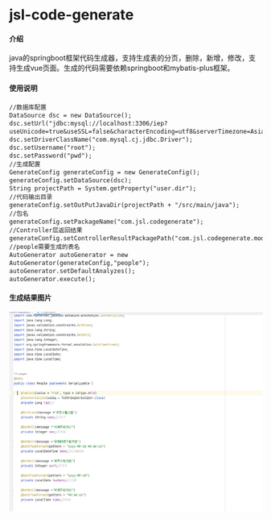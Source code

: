 # jsl-code-generate

#### 介绍
java的springboot框架代码生成器，支持生成表的分页，删除，新增，修改，支持生成vue页面。生成的代码需要依赖springboot和mybatis-plus框架。

#### 使用说明
```
//数据库配置
DataSource dsc = new DataSource();
dsc.setUrl("jdbc:mysql://localhost:3306/iep?useUnicode=true&useSSL=false&characterEncoding=utf8&serverTimezone=Asia/Shanghai");
dsc.setDriverClassName("com.mysql.cj.jdbc.Driver");
dsc.setUsername("root");
dsc.setPassword("pwd");
//生成配置
GenerateConfig generateConfig = new GenerateConfig();
generateConfig.setDataSource(dsc);
String projectPath = System.getProperty("user.dir");
//代码输出目录
generateConfig.setOutPutJavaDir(projectPath + "/src/main/java");
//包名
generateConfig.setPackageName("com.jsl.codegenerate");
//Controller层返回结果
generateConfig.setControllerResultPackagePath("com.jsl.codegenerate.model.Result");
//people需要生成的表名
AutoGenerator autoGenerator = new AutoGenerator(generateConfig,"people");
autoGenerator.setDefaultAnalyzes();
autoGenerator.execute();
```

#### 生成结果图片
![输入图片说明](1717120613209.jpg)




